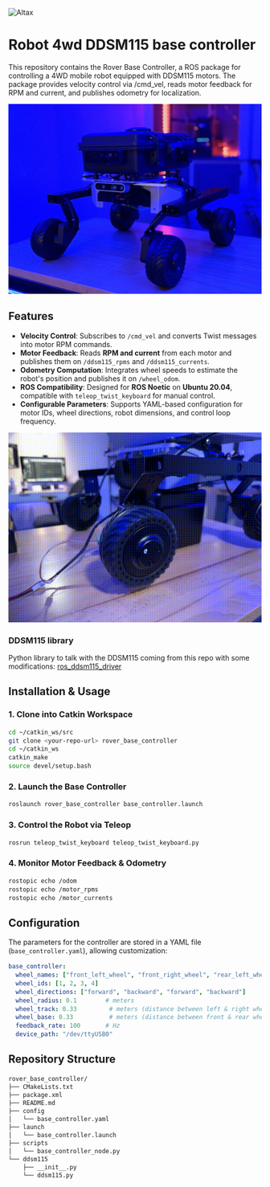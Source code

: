 ![Altax](https://altax.net/images/altax.png "Altax")

# Robot 4wd DDSM115 base controller

This repository contains the Rover Base Controller, a ROS package for controlling a 4WD mobile robot equipped with DDSM115 motors. The package provides velocity control via /cmd_vel, reads motor feedback for RPM and current, and publishes odometry for localization.

![Rover with DDSM115 wheel motors](images/rover.jpeg)

## Features

- **Velocity Control**: Subscribes to `/cmd_vel` and converts Twist messages into motor RPM commands.
- **Motor Feedback**: Reads **RPM and current** from each motor and publishes them on `/ddsm115_rpms` and `/ddsm115_currents`.
- **Odometry Computation**: Integrates wheel speeds to estimate the robot's position and publishes it on `/wheel_odom`.
- **ROS Compatibility**: Designed for **ROS Noetic** on **Ubuntu 20.04**, compatible with `teleop_twist_keyboard` for manual control.
- **Configurable Parameters**: Supports YAML-based configuration for motor IDs, wheel directions, robot dimensions, and control loop frequency.

![DDSM115 in action](images/ddsm115.gif)

### DDSM115 library

Python library to talk with the DDSM115 coming from this repo with some modifications: 
[ros_ddsm115_driver](https://github.com/belovictor/ros_ddsm115_driver)

## Installation & Usage

### 1. Clone into Catkin Workspace
```bash
cd ~/catkin_ws/src
git clone <your-repo-url> rover_base_controller
cd ~/catkin_ws
catkin_make
source devel/setup.bash
```

### 2. Launch the Base Controller
```bash
roslaunch rover_base_controller base_controller.launch
```

### 3. Control the Robot via Teleop
```bash
rosrun teleop_twist_keyboard teleop_twist_keyboard.py
```

### 4. Monitor Motor Feedback & Odometry
```bash
rostopic echo /odom
rostopic echo /motor_rpms
rostopic echo /motor_currents
```

## Configuration

The parameters for the controller are stored in a YAML file (`base_controller.yaml`), allowing customization:

```yaml
base_controller:
  wheel_names: ["front_left_wheel", "front_right_wheel", "rear_left_wheel", "rear_right_wheel"]
  wheel_ids: [1, 2, 3, 4]
  wheel_directions: ["forward", "backward", "forward", "backward"]
  wheel_radius: 0.1        # meters
  wheel_track: 0.33         # meters (distance between left & right wheels)
  wheel_base: 0.33          # meters (distance between front & rear wheels)
  feedback_rate: 100       # Hz
  device_path: "/dev/ttyUSB0"
```

## Repository Structure

```
rover_base_controller/
├── CMakeLists.txt
├── package.xml
├── README.md
├── config
│   └── base_controller.yaml
├── launch
│   └── base_controller.launch
├── scripts
│   └── base_controller_node.py
└── ddsm115
    ├── __init__.py
    └── ddsm115.py
```
